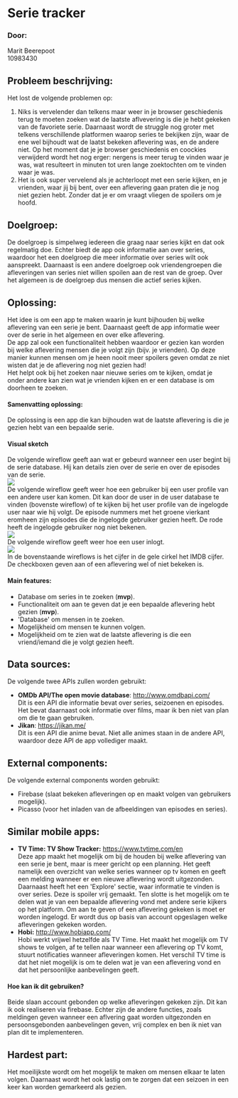 # Serie tracker
### Door:
Marit Beerepoot  
10983430

## Probleem beschrijving:
Het lost de volgende problemen op:  
1. Niks is vervelender dan telkens maar weer in je browser geschiedenis terug te moeten zoeken wat de laatste aflvevering is die je hebt gekeken van de favoriete serie. Daarnaast wordt de struggle nog groter met telkens verschillende platformen waarop series te bekijken zijn, waar de ene wel bijhoudt wat de laatst bekeken aflevering was, en de andere niet. Op het moment dat je je browser geschiedenis en coockies verwijderd wordt het nog erger: nergens is meer terug te vinden waar je was, wat resulteert in minuten tot uren lange zoektochten om te vinden waar je was. 
2. Het is ook super vervelend als je achterloopt met een serie kijken, en je vrienden, waar jij bij bent, over een aflevering gaan praten die je nog niet gezien hebt. Zonder dat je er om vraagt vliegen de spoilers om je hoofd.

## Doelgroep:
De doelgroep is simpelweg iedereen die graag naar series kijkt en dat ook regelmatig doe. Echter biedt de app ook informatie aan over series, waardoor het een doelgroep die meer informatie over series wilt ook aanspreekt. Daarnaast is een andere doelgroep ook vriendengroepen die afleveringen van series niet willen spoilen aan de rest van de groep. Over het algemeen is de doelgroep dus mensen die actief series kijken. 

## Oplossing:
Het idee is om een app te maken waarin je kunt bijhouden bij welke aflevering van een serie je bent. Daarnaast geeft de app informatie weer over de serie in het algemeen en over elke aflevering.  
De app zal ook een functionaliteit hebben waardoor er gezien kan worden bij welke aflevering mensen die je volgt zijn (bijv. je vrienden). Op deze manier kunnen mensen om je heen nooit meer spoilers geven omdat ze niet wisten dat je de aflevering nog niet gezien had!  
Het helpt ook bij het zoeken naar nieuwe series om te kijken, omdat je onder andere kan zien wat je vrienden kijken en er een database is om doorheen te zoeken.

#### Samenvatting oplossing:
De oplossing is een app die kan bijhouden wat de laatste aflevering is die je gezien hebt van een bepaalde serie.

#### Visual sketch
De volgende wireflow geeft aan wat er gebeurd wanneer een user begint bij de serie database. Hij kan details zien over de serie en over de episodes van de serie.  
![](doc/Wireflow1.png)  
De volgende wireflow geeft weer hoe een gebruiker bij een user profile van een andere user kan komen. Dit kan door de user in de user database te vinden (bovenste wireflow) of te kijken bij het user profile van de ingelogde user naar wie hij volgt. De episode nummers met het groene vierkant eromheen zijn episodes die de ingelogde gebruiker gezien heeft. De rode heeft de ingelogde gebruiker nog niet bekenen.  
![](doc/Wireflow2.png)  
De volgende wireflow geeft weer hoe een user inlogt.  
![](doc/Wireflow3.png)  
In de bovenstaande wireflows is het cijfer in de gele cirkel het IMDB cijfer. De checkboxen geven aan of een aflevering wel of niet bekeken is.

#### Main features:
- Database om series in te zoeken (**mvp**).
- Functionaliteit om aan te geven dat je een bepaalde aflevering hebt gezien (**mvp**).
- 'Database' om mensen in te zoeken.
- Mogelijkheid om mensen te kunnen volgen.
- Mogelijkheid om te zien wat de laatste aflevering is die een vriend/iemand die je volgt gezien heeft.

## Data sources:
De volgende twee APIs zullen worden gebruikt:
- **OMDb API/The open movie database**: http://www.omdbapi.com/  
Dit is een API die informatie bevat over series, seizoenen en episodes. Het bevat daarnaast ook informatie over films, maar ik ben niet van plan om die te gaan gebruiken.
- **Jikan**: https://jikan.me/   
Dit is een API die anime bevat. Niet alle animes staan in de andere API, waardoor deze API de app vollediger maakt.

## External components:
De volgende external components worden gebruikt:
- Firebase (slaat bekeken afleveringen op en maakt volgen van gebruikers mogelijk).
- Picasso (voor het inladen van de afbeeldingen van episodes en series).

## Similar mobile apps:
- **TV Time: TV Show Tracker:** https://www.tvtime.com/en   
Deze app maakt het mogelijk om bij de houden bij welke aflevering van een serie je bent, maar is meer gericht op een planning. Het geeft namelijk een overzicht van welke series wanneer op tv komen en geeft een melding wanneer er een nieuwe aflevering wordt uitgezonden. Daarnaast heeft het een 'Explore' sectie, waar informatie te vinden is over series. Deze is spoiler vrij gemaakt. Ten slotte is het mogelijk om te delen wat je van een bepaalde aflevering vond met andere serie kijkers op het platform. 
Om aan te geven of een aflevering gekeken is moet er worden ingelogd. Er wordt dus op basis van account opgeslagen welke afleveringen gekeken worden.
- **Hobi:** http://www.hobiapp.com/  
Hobi werkt vrijwel hetzelfde als TV Time. Het maakt het mogelijk om TV shows te volgen, af te tellen naar wanneer een aflevering op TV komt, stuurt notificaties wanneer afleveringen komen. Het verschil TV time is dat het niet mogelijk is om te delen wat je van een aflevering vond en dat het persoonlijke aanbevelingen geeft.

#### Hoe kan ik dit gebruiken?
Beide slaan account gebonden op welke afleveringen gekeken zijn. Dit kan ik ook realiseren via firebase. Echter zijn de andere functies, zoals meldingen geven wanneer een aflvering gaat worden uitgezonden en persoonsgebonden aanbevelingen geven, vrij complex en ben ik niet van plan dit te implementeren. 

## Hardest part:
Het moeilijkste wordt om het mogelijk te maken om mensen elkaar te laten volgen. Daarnaast wordt het ook lastig om te zorgen dat een seizoen in een keer kan worden gemarkeerd als gezien.


